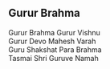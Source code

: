 ## Gurur Brahma


Gurur Brahma Gurur Vishnu  
Gurur Devo Mahesh Varah  
Guru Shakshat Para Brahma  
Tasmai Shri Guruve Namah

